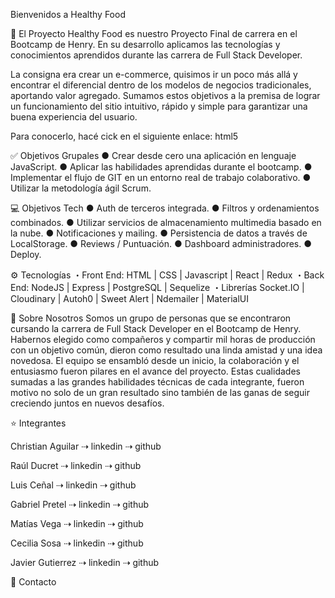 Bienvenidos a Healthy Food
 
🚀 El Proyecto
Healthy Food es nuestro Proyecto Final de carrera en el Bootcamp de Henry. En su desarrollo aplicamos las tecnologías y conocimientos aprendidos durante las carrera de Full Stack Developer.

 
La consigna era crear un e-commerce, quisimos ir un poco más allá y encontrar el diferencial dentro de los modelos de negocios tradicionales, aportando valor agregado. Sumamos estos objetivos a la premisa de lograr un funcionamiento del sitio intuitivo, rápido y simple para garantizar una buena experiencia del usuario.

Para conocerlo, hacé cick en el siguiente enlace: html5  

✅ Objetivos Grupales
● Crear desde cero una aplicación en lenguaje JavaScript.
● Aplicar las habilidades aprendidas durante el bootcamp.
● Implementar el flujo de GIT en un entorno real de trabajo colaborativo.
● Utilizar la metodología ágil Scrum.
 
💻 Objetivos Tech
● Auth de terceros integrada.
● Filtros y ordenamientos combinados.
● Utilizar servicios de almacenamiento multimedia basado en la nube.
● Notificaciones y mailing.
● Persistencia de datos a través de LocalStorage.
● Reviews / Puntuación.
● Dashboard administradores.
● Deploy.
 
⚙ Tecnologías
・Front End:
HTML | CSS | Javascript | React | Redux 
・Back End:
NodeJS | Express | PostgreSQL | Sequelize
・Librerías
Socket.IO | Cloudinary | Autoh0 | Sweet Alert | Ndemailer | MaterialUI
 
🖤 Sobre Nosotros
Somos un grupo de personas que se encontraron cursando la carrera de Full Stack Developer en el Bootcamp de Henry. Habernos elegido como compañeros y compartir mil horas de producción con un objetivo común, dieron como resultado una linda amistad y una idea novedosa. 
El equipo se ensambló desde un inicio, la colaboración y el entusiasmo fueron pilares en el avance del proyecto. Estas cualidades sumadas a las grandes habilidades técnicas de cada integrante, fueron motivo no solo de un gran resultado sino también de las ganas de seguir creciendo juntos en nuevos desafíos.

⭐ Integrantes

Christian Aguilar ⇢ linkedin ⇢ github


Raúl Ducret ⇢ linkedin ⇢ github


Luis Ceñal ⇢ linkedin ⇢ github


Gabriel Pretel ⇢ linkedin ⇢ github


Matías Vega ⇢ linkedin ⇢ github


Cecilia Sosa ⇢ linkedin ⇢ github


Javier Gutierrez ⇢ linkedin ⇢ github

 
📌 Contacto




